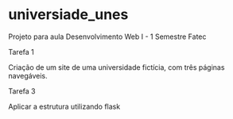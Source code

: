 # universiade_unes

 Projeto para aula Desenvolvimento Web I - 1 Semestre Fatec
 
 Tarefa 1

 Criação de um site de uma universidade fictícia, com três páginas navegáveis.

Tarefa 3
 
 Aplicar a estrutura utilizando flask
